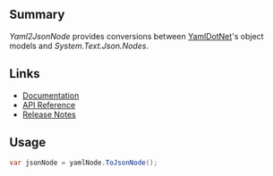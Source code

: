 ## Summary

_Yaml2JsonNode_ provides conversions between [YamlDotNet](https://www.nuget.org/packages/YamlDotNet/)'s object models and _System.Text.Json.Nodes_.

## Links

- [Documentation](https://docs.json-everything.net/yaml/basics/)
- [API Reference](https://docs.json-everything.net/api/Yaml2JsonNode/YamlConverter/)
- [Release Notes](https://docs.json-everything.net/rn-yaml/)

## Usage

```c#
var jsonNode = yamlNode.ToJsonNode();
```